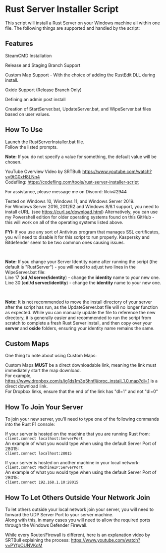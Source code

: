 # Rust Server Installer Script

This script will install a Rust Server on your Windows machine all within one file. The following things are supported and handled by the script:

## Features
SteamCMD Installation

Release and Staging Branch Support

Custom Map Support - With the choice of adding the RustEdit DLL during install.

Oxide Support (Release Branch Only)

Defining an admin post install

Creation of StartServer.bat, UpdateServer.bat, and WipeServer.bat files based on user values.

## How To Use
Launch the RustServerInstaller.bat file.  
Follow the listed prompts.  

**Note:** If you do not specify a value for something, the default value will be chosen.  

YouTube Overview Video by SRTBull: https://www.youtube.com/watch?v=9tG0xH8LNn4  
Codefling: https://codefling.com/tools/rust-server-installer-script  

For assistance, please message me on Discord: lilciv#2944  

Tested on Windows 10, Windows 11, and Windows Server 2019.  
For Windows Server 2016, 2012R2 and Windows 8/8.1 support, you need to install cURL. (see https://curl.se/download.html)
Alternatively, you can use my Powershell edition for older operating systems found on this GitHub - this will work on all of the operating systems listed above.

**FYI:** If you use any sort of Antivirus program that manages SSL certificates, you will need to disable it for this script to run properly. Kaspersky and Bitdefender seem to be two common ones causing issues.

</br>

**Note:** If you change your Server Identity name after running the script (the default is "RustServer") - you will need to adjust two lines in the WipeServer.bat file:  
Line 17 (**cd /d server/identity**) - change the **identity** name to your new one.  
Line 30 (**cd /d server/identity**) - change the **identity** name to your new one.

</br>

**Note:** It is not recommended to move the install directory of your server after the script has run, as the UpdateServer.bat file will no longer function as expected. While you can manually update the file to reference the new directory, it is generally easier and recommended to run the script from scratch to complete a fresh Rust Server install, and then copy over your **server** and **oxide** folders, ensuring your identity name remains the same.


## Custom Maps
One thing to note about using Custom Maps:  

Custom Maps **MUST** be a direct downloadable link, meaning the link must immediately start the map download.  
For example, https://www.dropbox.com/s/ig1ds1m3q5hnflj/proc_install_1.0.map?dl=1 is a direct download link.  
For Dropbox links, ensure that the end of the link has "dl=1" and not "dl=0"

## How To Join Your Server
To join your new server, you'll need to type one of the following commands into the Rust F1 console:

If your server is hosted on the machine that you are running Rust from:  
```client.connect localhost:ServerPort```  
An example of what you would type when using the default Server Port of 28015:  
```client.connect localhost:28015```

If your server is hosted on another machine in your local network:  
```client.connect MachineIP:ServerPort```  
An example of what you would type when using the default Server Port of 28015:  
```client.connect 192.168.1.10:28015```

## How To Let Others Outside Your Network Join
To let others outside your local network join your server, you will need to forward the UDP Server Port to your server machine.  
Along with this, in many cases you will need to allow the required ports through the Windows Defender Firewall.  

While every Router/Firewall is different, here is an explanation video by SRTBull explaining the process: https://www.youtube.com/watch?v=PYfpOUNVKoM

